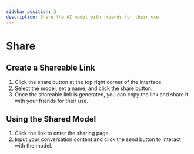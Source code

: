 ```yaml
---
sidebar_position: 3
description: Share the AI model with friends for their use.
---
```

# Share
## Create a Shareable Link
1. Click the share button at the top right corner of the interface.
2. Select the model, set a name, and click the share button.
3. Once the shareable link is generated, you can copy the link and share it with your friends for their use.

## Using the Shared Model
1. Click the link to enter the sharing page.
2. Input your conversation content and click the send button to interact with the model.
